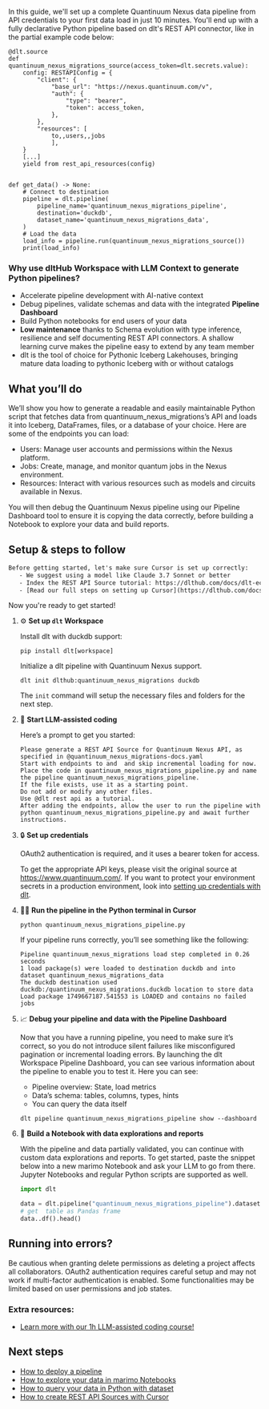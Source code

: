 In this guide, we'll set up a complete Quantinuum Nexus data pipeline from API credentials to your first data load in just 10 minutes. You'll end up with a fully declarative Python pipeline based on dlt's REST API connector, like in the partial example code below:

```python-outcome
@dlt.source
def quantinuum_nexus_migrations_source(access_token=dlt.secrets.value):
    config: RESTAPIConfig = {
        "client": {
            "base_url": "https://nexus.quantinuum.com/v",
            "auth": {
                "type": "bearer",
                "token": access_token,
            },
        },
        "resources": [
            to,,users,,jobs
            ],
    }
    [...]
    yield from rest_api_resources(config)


def get_data() -> None:
    # Connect to destination
    pipeline = dlt.pipeline(
        pipeline_name='quantinuum_nexus_migrations_pipeline',
        destination='duckdb',
        dataset_name='quantinuum_nexus_migrations_data', 
    )
    # Load the data
    load_info = pipeline.run(quantinuum_nexus_migrations_source())
    print(load_info) 
```

### Why use dltHub Workspace with LLM Context to generate Python pipelines?

- Accelerate pipeline development with AI-native context
- Debug pipelines, validate schemas and data with the integrated **Pipeline Dashboard**
- Build Python notebooks for end users of your data
- **Low maintenance** thanks to Schema evolution with type inference, resilience and self documenting REST API connectors. A shallow learning curve makes the pipeline easy to extend by any team member
- dlt is the tool of choice for Pythonic Iceberg Lakehouses, bringing mature data loading to pythonic Iceberg with or without catalogs

## What you’ll do

We’ll show you how to generate a readable and easily maintainable Python script that fetches data from quantinuum_nexus_migrations’s API and loads it into Iceberg, DataFrames, files, or a database of your choice. Here are some of the endpoints you can load:

- Users: Manage user accounts and permissions within the Nexus platform.
- Jobs: Create, manage, and monitor quantum jobs in the Nexus environment.
- Resources: Interact with various resources such as models and circuits available in Nexus.

You will then debug the Quantinuum Nexus pipeline using our Pipeline Dashboard tool to ensure it is copying the data correctly, before building a Notebook to explore your data and build reports.

## Setup & steps to follow

```default
Before getting started, let's make sure Cursor is set up correctly:
   - We suggest using a model like Claude 3.7 Sonnet or better
   - Index the REST API Source tutorial: https://dlthub.com/docs/dlt-ecosystem/verified-sources/rest_api/ and add it to context as **@dlt rest api**
   - [Read our full steps on setting up Cursor](https://dlthub.com/docs/dlt-ecosystem/llm-tooling/cursor-restapi#23-configuring-cursor-with-documentation)
```

Now you're ready to get started!

1. ⚙️ **Set up `dlt` Workspace**
    
    Install dlt with duckdb support:
    ```shell
    pip install dlt[workspace]
    ```

    Initialize a dlt pipeline with Quantinuum Nexus support.
    ```shell
    dlt init dlthub:quantinuum_nexus_migrations duckdb
    ```

    The `init` command will setup the necessary files and folders for the next step.
    
2. 🤠 **Start LLM-assisted coding**
    
    Here’s a prompt to get you started:
    
    ```prompt
    Please generate a REST API Source for Quantinuum Nexus API, as specified in @quantinuum_nexus_migrations-docs.yaml 
    Start with endpoints to and  and skip incremental loading for now. 
    Place the code in quantinuum_nexus_migrations_pipeline.py and name the pipeline quantinuum_nexus_migrations_pipeline. 
    If the file exists, use it as a starting point. 
    Do not add or modify any other files. 
    Use @dlt rest api as a tutorial. 
    After adding the endpoints, allow the user to run the pipeline with python quantinuum_nexus_migrations_pipeline.py and await further instructions.
    ```

    
3. 🔒 **Set up credentials** 
    
    OAuth2 authentication is required, and it uses a bearer token for access.
    
    To get the appropriate API keys, please visit the original source at https://www.quantinuum.com/.
    If you want to protect your environment secrets in a production environment, look into [setting up credentials with dlt](https://dlthub.com/docs/walkthroughs/add_credentials).
    
4. 🏃‍♀️ **Run the pipeline in the Python terminal in Cursor**
    
    ```shell
    python quantinuum_nexus_migrations_pipeline.py
    ```
    
    If your pipeline runs correctly, you’ll see something like the following:
    
    ```shell
    Pipeline quantinuum_nexus_migrations load step completed in 0.26 seconds
    1 load package(s) were loaded to destination duckdb and into dataset quantinuum_nexus_migrations_data
    The duckdb destination used duckdb:/quantinuum_nexus_migrations.duckdb location to store data
    Load package 1749667187.541553 is LOADED and contains no failed jobs
    ```
    
5. 📈 **Debug your pipeline and data with the Pipeline Dashboard**

    Now that you have a running pipeline, you need to make sure it’s correct, so you do not introduce silent failures like misconfigured pagination or incremental loading errors. By launching the dlt Workspace Pipeline Dashboard, you can see various information about the pipeline to enable you to test it. Here you can see:
    - Pipeline overview: State, load metrics
    - Data’s schema: tables, columns, types, hints
    - You can query the data itself
    
    ```shell
    dlt pipeline quantinuum_nexus_migrations_pipeline show --dashboard
    ```
    
6. 🐍 **Build a Notebook with data explorations and reports**

    With the pipeline and data partially validated, you can continue with custom data explorations and reports. To get started, paste the snippet below into a new marimo Notebook and ask your LLM to go from there. Jupyter Notebooks and regular Python scripts are supported as well.

    
    ```python
    import dlt

   data = dlt.pipeline("quantinuum_nexus_migrations_pipeline").dataset()
   # get  table as Pandas frame
   data..df().head()
    ```

## Running into errors?

Be cautious when granting delete permissions as deleting a project affects all collaborators. OAuth2 authentication requires careful setup and may not work if multi-factor authentication is enabled. Some functionalities may be limited based on user permissions and job states.

### Extra resources:

- [Learn more with our 1h LLM-assisted coding course!](https://www.youtube.com/watch?v=GGid70rnJuM)

## Next steps

- [How to deploy a pipeline](https://dlthub.com/docs/walkthroughs/deploy-a-pipeline)
- [How to explore your data in marimo Notebooks](https://dlthub.com/docs/general-usage/dataset-access/marimo)
- [How to query your data in Python with dataset](https://dlthub.com/docs/general-usage/dataset-access/dataset)
- [How to create REST API Sources with Cursor](https://dlthub.com/docs/dlt-ecosystem/llm-tooling/cursor-restapi)